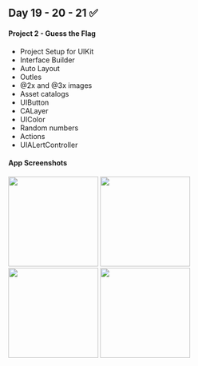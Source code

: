 ## Day 19 - 20 - 21 :white_check_mark:
#### Project 2 - Guess the Flag
- Project Setup for UIKit
- Interface Builder
- Auto Layout
- Outles
- @2x and @3x images
- Asset catalogs
- UIButton
- CALayer
- UIColor
- Random numbers
- Actions
- UIALertController
#### App Screenshots
<p> 
  <img src="https://github.com/user-attachments/assets/13e0de32-8d63-4a80-9bfb-28958ccaa135" width="180" />
  <img src="https://github.com/user-attachments/assets/251f7928-ca58-4637-abc1-e5b1f1be5787" width="180" />
  <img src="https://github.com/user-attachments/assets/96e65b35-9255-4468-9166-41c5e5fbf5cb" width="180" />
  <img src="https://github.com/user-attachments/assets/3b5f1646-5b2b-4b96-8313-63916e97576b" width="180" />
</p>
